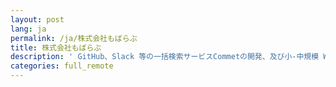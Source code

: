 ```yaml
---
layout: post
lang: ja
permalink: /ja/株式会社もばらぶ
title: 株式会社もばらぶ
description: ' GitHub、Slack 等の一括検索サービスCommetの開発、及び小-中規模 Web 系システム・サービスの受託開発。社員全員がフルリモートワーク。 '
categories: full_remote
---
```

